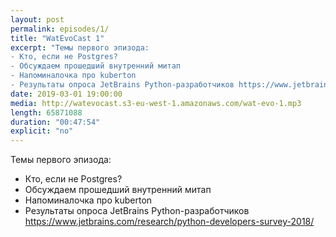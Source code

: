 ```yaml
---
layout: post
permalink: episodes/1/
title: "WatEvoCast 1"
excerpt: "Темы первого эпизода:
- Кто, если не Postgres?
- Обсуждаем прошедший внутренний митап
- Напоминалочка про kuberton
- Результаты опроса JetBrains Python-разработчиков https://www.jetbrains.com/research/python-developers-survey-2018/"
date: 2019-03-01 19:00:00
media: http://watevocast.s3-eu-west-1.amazonaws.com/wat-evo-1.mp3
length: 65871088
duration: "00:47:54"
explicit: "no"
---
```


Темы первого эпизода:
- Кто, если не Postgres?
- Обсуждаем прошедший внутренний митап
- Напоминалочка про kuberton
- Результаты опроса JetBrains Python-разработчиков https://www.jetbrains.com/research/python-developers-survey-2018/
